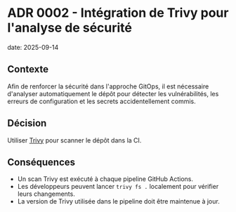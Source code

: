 # ADR 0002 - Intégration de Trivy pour l'analyse de sécurité

date: 2025-09-14

## Contexte
Afin de renforcer la sécurité dans l'approche GitOps, il est nécessaire d'analyser automatiquement le dépôt pour détecter les vulnérabilités, les erreurs de configuration et les secrets accidentellement commis.

## Décision
Utiliser [Trivy](https://github.com/aquasecurity/trivy) pour scanner le dépôt dans la CI.

## Conséquences
- Un scan Trivy est exécuté à chaque pipeline GitHub Actions.
- Les développeurs peuvent lancer `trivy fs .` localement pour vérifier leurs changements.
- La version de Trivy utilisée dans le pipeline doit être maintenue à jour.
